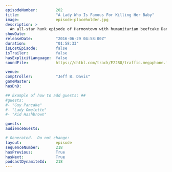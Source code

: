 ```yaml
---
episodeNumber:        202
title:                "A Lady Who Is Famous For Killing Her Baby"
image:                episode-placeholder.jpg
description: >
  An all-star hunk episode of Harmontown with humanitarian beefcake Daniel Gillies, the mouth watering Duncan Trussell and the cut from marble stone greek god Kumail Nanjiani. Watch the video at harmontown.com/live! Become a member, support our show. Th...
showDate:             
releaseDate:          "2016-06-29 04:58:00Z"
duration:             "01:58:33"
isLostEpisode:        false
isTrailer:            false
hasExplicitLanguage:  false
soundFile:            https://chtbl.com/track/E2288/traffic.megaphone.fm/STA9504164677.mp3?updated=1560191838

venue:                
comptroller:          "Jeff B. Davis"
gameMaster:           
hasDnD:               

## Example of how to add guests: ##
#guests:
#- "Guy Pancake"
#- "Lady Omelette"
#- "Kid Hashbrown"

guests:
audienceGuests:

# Generated.  Do not change:
layout:               episode
sequenceNumber:       218
hasPrevious:          True
hasNext:              True
podcastDynamiteId:    218
---
```


<!-- The episode description will be rendered here -->
<!-- Add your content below here -->

